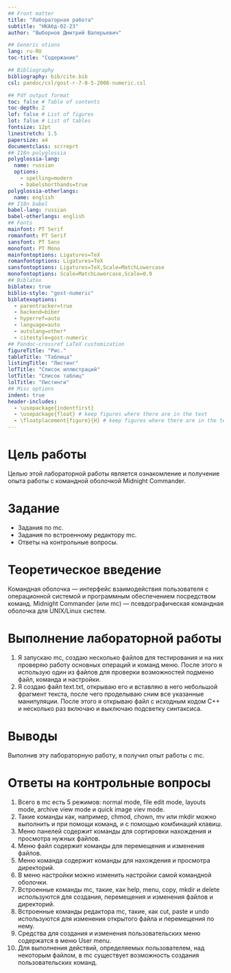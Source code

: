 ```yaml
---
## Front matter
title: "Лабораторная работа"
subtitle: "НКАбд-02-23"
author: "Выборнов Дмитрий Валерьевич"

## Generic otions
lang: ru-RU
toc-title: "Содержание"

## Bibliography
bibliography: bib/cite.bib
csl: pandoc/csl/gost-r-7-0-5-2008-numeric.csl

## Pdf output format
toc: false # Table of contents
toc-depth: 2
lof: false # List of figures
lot: false # List of tables
fontsize: 12pt
linestretch: 1.5
papersize: a4
documentclass: scrreprt
## I18n polyglossia
polyglossia-lang:
  name: russian
  options:
	- spelling=modern
	- babelshorthands=true
polyglossia-otherlangs:
  name: english
## I18n babel
babel-lang: russian
babel-otherlangs: english
## Fonts
mainfont: PT Serif
romanfont: PT Serif
sansfont: PT Sans
monofont: PT Mono
mainfontoptions: Ligatures=TeX
romanfontoptions: Ligatures=TeX
sansfontoptions: Ligatures=TeX,Scale=MatchLowercase
monofontoptions: Scale=MatchLowercase,Scale=0.9
## Biblatex
biblatex: true
biblio-style: "gost-numeric"
biblatexoptions:
  - parentracker=true
  - backend=biber
  - hyperref=auto
  - language=auto
  - autolang=other*
  - citestyle=gost-numeric
## Pandoc-crossref LaTeX customization
figureTitle: "Рис."
tableTitle: "Таблица"
listingTitle: "Листинг"
lofTitle: "Список иллюстраций"
lotTitle: "Список таблиц"
lolTitle: "Листинги"
## Misc options
indent: true
header-includes:
  - \usepackage{indentfirst}
  - \usepackage{float} # keep figures where there are in the text
  - \floatplacement{figure}{H} # keep figures where there are in the text
---
```


# Цель работы

Целью этой лабораторной работы является ознакомление и получение опыта работы с командной оболочкой Midnight Commander.

# Задание

- Задания по mc.
- Задания по встроенному редактору mc.
- Ответы на контрольные вопросы.

# Теоретическое введение

Командная оболочка — интерфейс взаимодействия пользователя с операционной системой и программным обеспечением посредством команд.
Midnight Commander (или mc) — псевдографическая командная оболочка для UNIX/Linux
систем.

# Выполнение лабораторной работы

1. Я запускаю mc, создаю несколько файлов для тестирования и на них проверяю работу основных операций и команд меню. После этого я использую один из файлов для проверки возможностей подменю файл, команда и настройки.
2. Я создаю файл text.txt, открываю его и вставляю в него небольшой фрагмент текста, после чего проделываю сним все указанные манипуляции. После этого я открываю файл с исходным кодом C++ и несколько раз включаю и выключаю подсветку синтаксиса.

# Выводы

Выполнив эту лабораторную работу, я получил опыт работы с mc.

# Ответы на контрольные вопросы

1. Всего в mc есть 5 режимов: normal mode, file edit mode, layouts mode, archive view mode и quick image viev mode.
2. Такие команды как, например, chmod, chown, mv или mkdir можно выполнить и при помощи команд, и с помощью комбинаций клавиш.
3. Меню панелей содержит команды для сортировки нахождения и просмотра нужных файлов.
4. Меню файл содержит команды для перемещения и изменения файлов.
5. Меню команда содержит команды для нахождения и просмотра директорий.
6. В меню настройки можно изменить настройки самой командной оболочки.
7. Встроенные команды mc, такие, как help, menu, copy, mkdir и delete используются для создания, перемещения и изменения файлов и директорий.
8. Встроенные команды редактора mc, такие, как cut, paste и undo используются для изменения открытого файла и перемещения по нему.
9. Средства для создания и изменения пользовательских меню содержатся в меню User menu.
10. Для выполнения действий, определяемых пользователем, над некоторым файлом, в mc существует возможность создания пользовательских команд.
